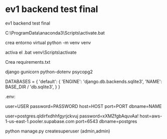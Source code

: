 # ev1 backend test final
ev1 backend test final

C:\ProgramData\anaconda3\Scripts\activate.bat

crea entorno virtual
python -m venv venv


activa el .bat
venv\Scripts\activate

Crea requirements.txt

django
gunicorn
python-dotenv
psycopg2


DATABASES = {
    'default': {
        'ENGINE': 'django.db.backends.sqlite3',
        'NAME': BASE_DIR / 'db.sqlite3',
    }
}






.env:


user=USER 
password=PASSWORD
host=HOST
port=PORT
dbname=NAME


user=postgres.qldirfxdhhfgyrjckvuj 
password=xXMZfgbAquvAa!
host=aws-1-us-east-1.pooler.supabase.com
port=6543
dbname=postgres



python manage.py createsuperuser   (admin,admin)